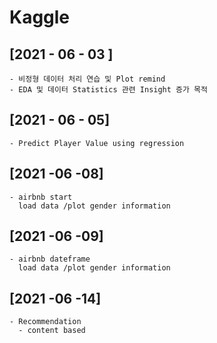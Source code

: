# Kaggle

## [2021 - 06 - 03 ] 
  
    - 비정형 데이터 처리 연습 및 Plot remind
    - EDA 및 데이터 Statistics 관련 Insight 증가 목적
    
    
## [2021 - 06 - 05]

    - Predict Player Value using regression
    
## [2021 -06 -08]

    - airbnb start
      load data /plot gender information

  
    
## [2021 -06 -09]

    - airbnb dateframe
      load data /plot gender information

## [2021 -06 -14]

    - Recommendation 
      - content based
